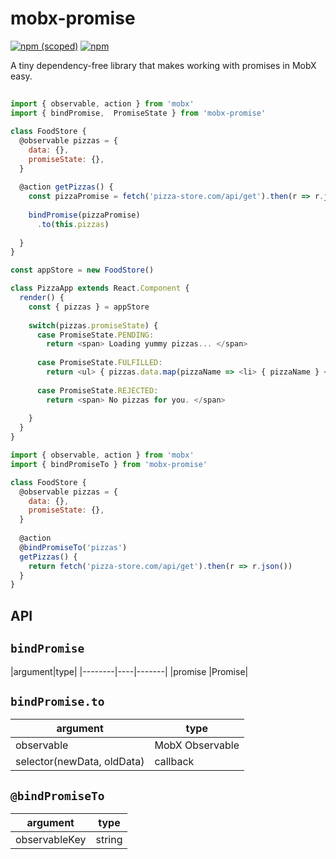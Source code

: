 # mobx-promise
[![npm (scoped)](https://img.shields.io/npm/v/mobx-promise.svg)](https://www.npmjs.com/package/mobx-promise)
[![npm](https://img.shields.io/npm/l/mobx-promise.svg)](https://www.npmjs.com/package/mobx-promise)

A tiny dependency-free library that makes working with promises in MobX easy.

## 
```js
import { observable, action } from 'mobx'
import { bindPromise,  PromiseState } from 'mobx-promise'

class FoodStore {
  @observable pizzas = {
    data: {},
    promiseState: {},
  }
  
  @action getPizzas() {
    const pizzaPromise = fetch('pizza-store.com/api/get').then(r => r.json())
    
    bindPromise(pizzaPromise)
      .to(this.pizzas)
                      
  }
}

const appStore = new FoodStore()

class PizzaApp extends React.Component {
  render() {
    const { pizzas } = appStore
    
    switch(pizzas.promiseState) {
      case PromiseState.PENDING:
        return <span> Loading yummy pizzas... </span>
       
      case PromiseState.FULFILLED:
        return <ul> { pizzas.data.map(pizzaName => <li> { pizzaName } </li>) }  </ul>
        
      case PromiseState.REJECTED:
        return <span> No pizzas for you. </span>
    
    }
  }
}

```

```js
import { observable, action } from 'mobx'
import { bindPromiseTo } from 'mobx-promise'

class FoodStore {
  @observable pizzas = {
    data: {},
    promiseState: {},
  }
  
  @action 
  @bindPromiseTo('pizzas')
  getPizzas() {
    return fetch('pizza-store.com/api/get').then(r => r.json())                
  }
}
```

## API

## `bindPromise`


|argument|type|
|--------|----|-------|
|promise      |Promise|

## `bindPromise.to`


|argument|type|
|--------|----|
|observable      |MobX Observable|
|selector(newData, oldData)| callback |

## `@bindPromiseTo`


|argument|type|
|--------|----|
|observableKey      |string|
